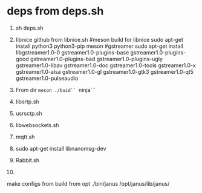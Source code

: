# deps from deps.sh
1. sh deps.sh
2. libnice github from libnice.sh
#meson build for libnice
sudo apt-get install python3 python3-pip meson
#gstreamer
sudo apt-get install libgstreamer1.0-0 gstreamer1.0-plugins-base gstreamer1.0-plugins-good gstreamer1.0-plugins-bad gstreamer1.0-plugins-ugly gstreamer1.0-libav gstreamer1.0-doc gstreamer1.0-tools gstreamer1.0-x gstreamer1.0-alsa gstreamer1.0-gl gstreamer1.0-gtk3 gstreamer1.0-qt5 gstreamer1.0-pulseaudio
3. From dir
```meson ./buid``
```ninja```

4. libsrtp.sh 
5. usrsctp.sh
5. libwebsockets.sh
6.  mqtt.sh
7. sudo apt-get install libnanomsg-dev
8. Rabbit.sh
9. 
make configs from build
from opt
./bin/janus /opt/janus/lib/janus/
